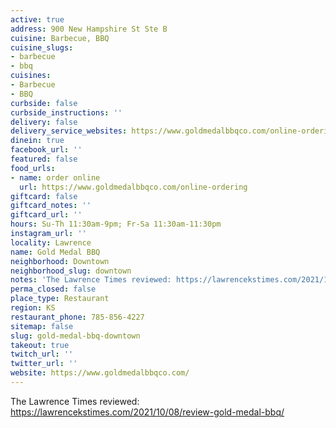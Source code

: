```yaml
---
active: true
address: 900 New Hampshire St Ste B
cuisine: Barbecue, BBQ
cuisine_slugs:
- barbecue
- bbq
cuisines:
- Barbecue
- BBQ
curbside: false
curbside_instructions: ''
delivery: false
delivery_service_websites: https://www.goldmedalbbqco.com/online-ordering
dinein: true
facebook_url: ''
featured: false
food_urls:
- name: order online
  url: https://www.goldmedalbbqco.com/online-ordering
giftcard: false
giftcard_notes: ''
giftcard_url: ''
hours: Su-Th 11:30am-9pm; Fr-Sa 11:30am-11:30pm
instagram_url: ''
locality: Lawrence
name: Gold Medal BBQ
neighborhood: Downtown
neighborhood_slug: downtown
notes: 'The Lawrence Times reviewed: https://lawrencekstimes.com/2021/10/08/review-gold-medal-bbq/ '
perma_closed: false
place_type: Restaurant
region: KS
restaurant_phone: 785-856-4227
sitemap: false
slug: gold-medal-bbq-downtown
takeout: true
twitch_url: ''
twitter_url: ''
website: https://www.goldmedalbbqco.com/
---
```


The Lawrence Times reviewed: https://lawrencekstimes.com/2021/10/08/review-gold-medal-bbq/